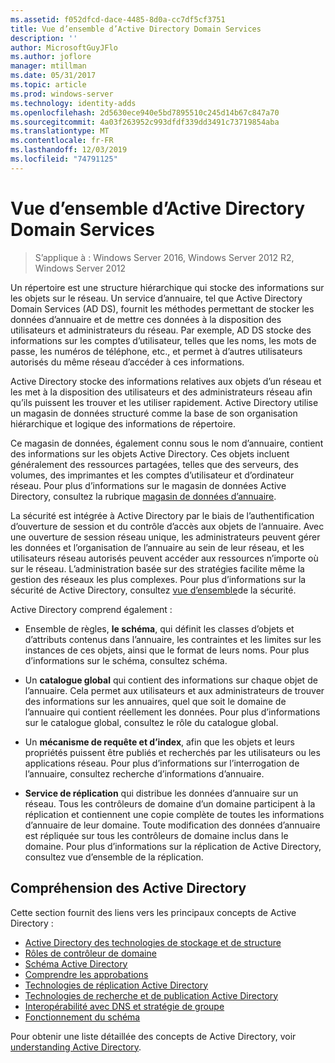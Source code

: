 ```yaml
---
ms.assetid: f052dfcd-dace-4485-8d0a-cc7df5cf3751
title: Vue d’ensemble d’Active Directory Domain Services
description: ''
author: MicrosoftGuyJFlo
ms.author: joflore
manager: mtillman
ms.date: 05/31/2017
ms.topic: article
ms.prod: windows-server
ms.technology: identity-adds
ms.openlocfilehash: 2d5630ece940e5bd7895510c245d14b67c847a70
ms.sourcegitcommit: 4a03f263952c993dfdf339dd3491c73719854aba
ms.translationtype: MT
ms.contentlocale: fr-FR
ms.lasthandoff: 12/03/2019
ms.locfileid: "74791125"
---
```

# <a name="active-directory-domain-services-overview"></a>Vue d’ensemble d’Active Directory Domain Services

>S’applique à : Windows Server 2016, Windows Server 2012 R2, Windows Server 2012


Un répertoire est une structure hiérarchique qui stocke des informations sur les objets sur le réseau. Un service d’annuaire, tel que Active Directory Domain Services (AD DS), fournit les méthodes permettant de stocker les données d’annuaire et de mettre ces données à la disposition des utilisateurs et administrateurs du réseau. Par exemple, AD DS stocke des informations sur les comptes d’utilisateur, telles que les noms, les mots de passe, les numéros de téléphone, etc., et permet à d’autres utilisateurs autorisés du même réseau d’accéder à ces informations.

Active Directory stocke des informations relatives aux objets d’un réseau et les met à la disposition des utilisateurs et des administrateurs réseau afin qu’ils puissent les trouver et les utiliser rapidement. Active Directory utilise un magasin de données structuré comme la base de son organisation hiérarchique et logique des informations de répertoire.

Ce magasin de données, également connu sous le nom d’annuaire, contient des informations sur les objets Active Directory. Ces objets incluent généralement des ressources partagées, telles que des serveurs, des volumes, des imprimantes et les comptes d’utilisateur et d’ordinateur réseau. Pour plus d’informations sur le magasin de données Active Directory, consultez la rubrique [magasin de données d’annuaire](https://technet.microsoft.com/library/cc736627(v=ws.10).aspx).

La sécurité est intégrée à Active Directory par le biais de l’authentification d’ouverture de session et du contrôle d’accès aux objets de l’annuaire. Avec une ouverture de session réseau unique, les administrateurs peuvent gérer les données et l’organisation de l’annuaire au sein de leur réseau, et les utilisateurs réseau autorisés peuvent accéder aux ressources n’importe où sur le réseau. L’administration basée sur des stratégies facilite même la gestion des réseaux les plus complexes. Pour plus d’informations sur la sécurité de Active Directory, consultez [vue d’ensemble](../../plan/security-best-practices/best-practices-for-securing-active-directory.md)de la sécurité.

Active Directory comprend également :
* Ensemble de règles, **le schéma**, qui définit les classes d’objets et d’attributs contenus dans l’annuaire, les contraintes et les limites sur les instances de ces objets, ainsi que le format de leurs noms. Pour plus d’informations sur le schéma, consultez schéma.


* Un **catalogue global** qui contient des informations sur chaque objet de l’annuaire. Cela permet aux utilisateurs et aux administrateurs de trouver des informations sur les annuaires, quel que soit le domaine de l’annuaire qui contient réellement les données. Pour plus d’informations sur le catalogue global, consultez le rôle du catalogue global.


* Un **mécanisme de requête et d’index**, afin que les objets et leurs propriétés puissent être publiés et recherchés par les utilisateurs ou les applications réseau. Pour plus d’informations sur l’interrogation de l’annuaire, consultez recherche d’informations d’annuaire.


* **Service de réplication** qui distribue les données d’annuaire sur un réseau. Tous les contrôleurs de domaine d’un domaine participent à la réplication et contiennent une copie complète de toutes les informations d’annuaire de leur domaine. Toute modification des données d’annuaire est répliquée sur tous les contrôleurs de domaine inclus dans le domaine. Pour plus d’informations sur la réplication de Active Directory, consultez vue d’ensemble de la réplication.

## <a name="understanding-active-directory"></a>Compréhension des Active Directory
 Cette section fournit des liens vers les principaux concepts de Active Directory :
 
* [Active Directory des technologies de stockage et de structure](https://technet.microsoft.com/library/cc759186(v=ws.10).aspx)
* [Rôles de contrôleur de domaine](https://technet.microsoft.com/library/cc786438(v=ws.10).aspx) 
* [Schéma Active Directory](https://docs.microsoft.com/previous-versions/windows/it-pro/windows-server-2008-R2-and-2008/cc771796(v=ws.10))
* [Comprendre les approbations](https://docs.microsoft.com/previous-versions/windows/it-pro/windows-server-2008-R2-and-2008/cc771568(v=ws.10)) 
* [Technologies de réplication Active Directory](https://technet.microsoft.com/library/cc786438(v=ws.10).aspx) 
* [Technologies de recherche et de publication Active Directory](https://technet.microsoft.com/library/cc775686(v=ws.10).aspx) 
* [Interopérabilité avec DNS et stratégie de groupe](https://docs.microsoft.com/previous-versions/windows/it-pro/windows-server-2008-R2-and-2008/dd197486(v=ws.10))
* [Fonctionnement du schéma](https://technet.microsoft.com/library/cc759402(v=ws.10).aspx) 

Pour obtenir une liste détaillée des concepts de Active Directory, voir [understanding Active Directory](https://technet.microsoft.com/library/cc781408(v=ws.10).aspx). 


